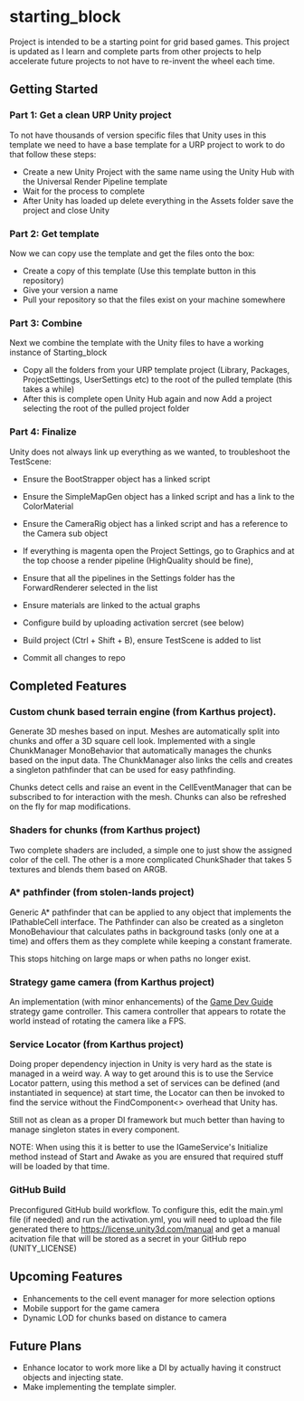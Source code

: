 # starting_block
Project is intended to be a starting point for grid based games.  This project is updated as I learn and complete parts from other projects to help accelerate future projects to not have to re-invent the wheel each time.

## Getting Started

### Part 1: Get a clean URP Unity project

To not have thousands of version specific files that Unity uses in this template we need to have a base template for a URP project to work to do that follow these steps:

- Create a new Unity Project with the same name using the Unity Hub with the Universal Render Pipeline template
- Wait for the process to complete 
- After Unity has loaded up delete everything in the Assets folder save the project and close Unity

### Part 2: Get template

Now we can copy use the template and get the files onto the box:

- Create a copy of this template (Use this template button in this repository)
- Give your version a name
- Pull your repository so that the files exist on your machine somewhere

### Part 3: Combine

Next we combine the template with the Unity files to have a working instance of Starting_block

- Copy all the folders from your URP template project (Library, Packages, ProjectSettings, UserSettings etc) to the root of the pulled template (this takes a while)
- After this is complete open Unity Hub again and now Add a project selecting the root of the pulled project folder

### Part 4: Finalize

Unity does not always link up everything as we wanted, to troubleshoot the TestScene:

- Ensure the BootStrapper object has a linked script
- Ensure the SimpleMapGen object has a linked script and has a link to the ColorMaterial
- Ensure the CameraRig object has a linked script and has a reference to the Camera sub object
- If everything is magenta open the Project Settings, go to Graphics and at the top choose a render pipeline (HighQuality should be fine), 
- Ensure that all the pipelines in the Settings folder has the ForwardRenderer selected in the list
- Ensure materials are linked to the actual graphs

- Configure build by uploading activation sercret (see below)

- Build project (Ctrl + Shift + B), ensure TestScene is added to list
- Commit all changes to repo

## Completed Features

### Custom chunk based terrain engine (from Karthus project).  

Generate 3D meshes based on input.  Meshes are automatically split into chunks and offer a 3D square cell look.  Implemented with a single ChunkManager MonoBehavior that automatically manages the chunks based on the input data.  The ChunkManager also links the cells and creates a singleton pathfinder that can be used for easy pathfinding.

Chunks detect cells and raise an event in the CellEventManager that can be subscribed to for interaction with the mesh.  Chunks can also be refreshed on the fly  for map modifications.

### Shaders for chunks (from Karthus project)

Two complete shaders are included, a simple one to just show the assigned color of the cell.  The other is a more complicated ChunkShader that takes 5 textures and blends them based on ARGB.

### A* pathfinder (from stolen-lands project)

Generic A* pathfinder that can be applied to any object that implements the IPathableCell interface.  The Pathfinder can also be created as a singleton MonoBehaviour that calculates paths in background tasks (only one at a time) and offers them as they complete while keeping a constant framerate.  

This stops hitching on large maps or when paths no longer exist.

### Strategy game camera (from Karthus project)

An implementation (with minor enhancements) of the [Game Dev Guide](https://www.youtube.com/watch?v=rnqF6S7PfFA) strategy game controller.  This camera controller that appears to rotate the world instead of rotating the camera like a FPS.

### Service Locator (from Karthus project)

Doing proper dependency injection in Unity is very hard as the state is managed in a weird way.  A way to get around this is to use the Service Locator pattern, using this method a set of services can be defined (and instantiated in sequence) at start time, the Locator can then be invoked to find the service without the FindComponent<> overhead that Unity has. 

Still not as clean as a proper DI framework but much better than having to manage singleton states in every component.  

NOTE: When using this it is better to use the IGameService's Initialize method instead of Start and Awake as you are ensured that required stuff will be loaded by that time.

### GitHub Build

Preconfigured GitHub build workflow.  To configure this, edit the main.yml file (if needed) and run the activation.yml, you will need to upload the file generated there to https://license.unity3d.com/manual and get a manual acitvation file that will be stored as a secret in your GitHub repo (UNITY_LICENSE)

## Upcoming Features

- Enhancements to the cell event manager for more selection options
- Mobile support for the game camera
- Dynamic LOD for chunks based on distance to camera

## Future Plans

- Enhance locator to work more like a DI by actually having it construct objects and injecting state.
- Make implementing the template simpler.
